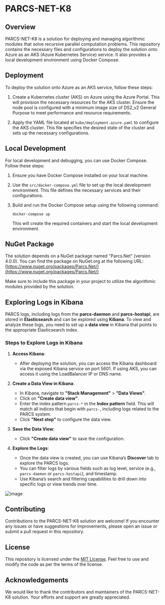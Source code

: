 # PARCS-NET-K8

## Overview
PARCS-NET-K8 is a solution for deploying and managing algorithmic modules that solve recursive parallel computation problems. This repository contains the necessary files and configurations to deploy the solution onto Azure as an AKS (Azure Kubernetes Service) service. It also provides a local development environment using Docker Compose.

## Deployment

To deploy the solution onto Azure as an AKS service, follow these steps:

1. Create a Kubernetes cluster (AKS) on Azure using the Azure Portal. This will provision the necessary resources for the AKS cluster. Ensure the node pool is configured with a minimum image size of DS2_v2 General Purpose to meet performance and resource requirements.

2. Apply the YAML file located at `kube/deployment.azure.yaml` to configure the AKS cluster. This file specifies the desired state of the cluster and sets up the necessary configurations.

## Local Development
For local development and debugging, you can use Docker Compose. Follow these steps:

1. Ensure you have Docker Compose installed on your local machine.

2. Use the `src/docker-compose.yml` file to set up the local development environment. This file defines the necessary services and their configurations.

3. Build and run the Docker Compose setup using the following command:
   ```
   docker-compose up
   ```

   This will create the required containers and start the local development environment.

## NuGet Package
The solution depends on a NuGet package named "Parcs.Net" (version 4.0.0). You can find the package on NuGet.org at the following URL: [https://www.nuget.org/packages/Parcs.Net/](https://www.nuget.org/packages/Parcs.Net/)

Make sure to include this package in your project to utilize the algorithmic modules provided by the solution.

## Exploring Logs in Kibana
PARCS logs, including logs from the **parcs-daemon** and **parcs-hostapi**, are stored in **Elasticsearch** and can be explored using **Kibana**. To view and analyze these logs, you need to set up a **data view** in Kibana that points to the appropriate Elasticsearch index.

### Steps to Explore Logs in Kibana

1. **Access Kibana**: 
   - After deploying the solution, you can access the Kibana dashboard via the exposed Kibana service on port 5601. If using AKS, you can access it using the LoadBalancer IP or DNS name.
   
2. **Create a Data View in Kibana**:
   - In Kibana, navigate to **"Stack Management"** > **"Data Views"**.
   - Click on **"Create data view"**.
   - Enter the index pattern `parcs-*` in the **Index pattern** field. This will match all indices that begin with `parcs-`, including logs related to the PARCS system.
   - Click **"Next step"** to configure the data view.

3. **Save the Data View**:
   - Click **"Create data view"** to save the configuration.

4. **Explore the Logs**:
   - Once the data view is created, you can use Kibana’s **Discover** tab to explore the PARCS logs.
   - You can filter logs by various fields such as log level, service (e.g., `parcs-daemon` or `parcs-hostapi`), and timestamp.
   - Use Kibana’s search and filtering capabilities to drill down into specific logs or view trends over time.

![image](https://github.com/user-attachments/assets/4fa1019a-662b-408e-b766-0e8c006f5671)


## Contributing
Contributions to the PARCS-NET-K8 solution are welcome! If you encounter any issues or have suggestions for improvements, please open an issue or submit a pull request in this repository.

## License
This repository is licensed under the [MIT License](LICENSE). Feel free to use and modify the code as per the terms of the license.

## Acknowledgements
We would like to thank the contributors and maintainers of the PARCS-NET-K8 solution. Your efforts and support are greatly appreciated.
